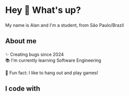 <h1 align="left">Hey 👋 What's up?</h1>

###

<p align="left">My name is Alan and I'm a student, from São Paulo/Brazil</p>

###

<h2 align="left">About me</h2>

###

<p align="left">✨ Creating bugs since 2024<br>📚 I'm currently learning Software Engineering<br><br>🎲 Fun fact: I like to hang out and play games!</p>

###

<h2 align="left">I code with</h2>

###


###
